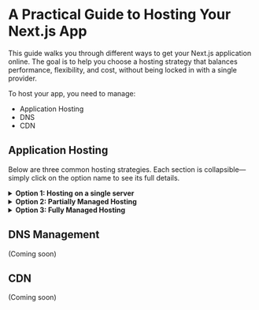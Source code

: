 # A Practical Guide to Hosting Your Next.js App

This guide walks you through different ways to get your Next.js application online. The goal is to help you choose a hosting strategy that balances performance, flexibility, and cost, without being locked in with a single provider.

To host your app, you need to manage:

- Application Hosting
- DNS
- CDN

## Application Hosting

Below are three common hosting strategies. Each section is collapsible—simply click on the option name to see its full details.


<details>
<summary><b>Option 1: Hosting on a single server</b></summary>

This is the simplest approach, where everything your app needs (the website, database, and content management system) runs on a single machine.

### What This Includes

*   **A Next.js App**: You can use the provided example app (based on a feature-rich [boilerplate](https://github.com/ixartz/Next-js-Boilerplate)) or replace it with your own.
*   **A Database**: Choose between PostgreSQL or MySQL.
*   **Payload CMS**: A system for managing your website's content.

You can adapt the provided [`compose.yml`](./compose.yml) file to fit the needs of the options described below.

### How to Set It Up

1.  **Get a Server**: Rent a cloud server with SSH access. Look for one with at least **4GB of RAM** and **2 CPU cores**. Providers like Hetzner or Contabo are good examples.
2.  **Connect and Install**: Log into your server via SSH and install Docker by following the [official installation guide](https://docs.docker.com/engine/install/).
3.  **Copy Project Files**: Clone this project's repository to your server.
4.  **Configure**: Edit the `compose/allservices.compose.yml` file to match your needs (e.g., select your preferred database).
5.  **Deploy**: Run `docker compose build` to build your app, then `docker compose up -d` to start all services.

### Summary

*   **Advantages**: Simple to understand and set up; generally the lowest cost.
*   **Disadvantages**: Cannot easily handle very large amounts of traffic; Your app is shortly down when you update the code. You must manually back up your database.
*   **Best For**: Websites with low to moderate traffic (e.g., under 10,000 visits per month).

</details>

<details>
<summary><b>Option 2: Partially Managed Hosting</b></b></summary>

This approach adds scalability by moving some components to managed cloud services, reducing your maintenance workload.

### What This Includes

You separate your services:
*   The **Database** is moved to a managed cloud service (e.g., a platform like Prisma Data Platform).
*   Optionally, the **Next.js app** and **Payload CMS** are hosted on your own servers.

### How to Set It Up

The setup is similar to Option 1, but with a key difference:
1.  **Use a Managed Database**: Sign up for a cloud database service (e.g. prisma.io). You will get a connection string (a web address) for your database.
2.  **Update Configuration**: In your app and CMS configuration, replace the local database connection details with the new connection string from your managed provider.
3.  **Deploy App and CMS**: Follow the deployment steps from Option 1, but your app will now connect to the external database.

### Summary

*   **Advantages**: More scalable than a single server; your database is automatically backed up and managed by the provider.
*   **Disadvantages**: The app and CMS servers themselves are still not highly scalable. Higher cost than Option 1 due to managed service fees.

</details>

<details>
<summary><b>Option 3: Fully Managed Hosting</b></summary>

This modern approach aims for maximum scalability by hosting all components—the app, CMS, and database—on "serverless" or managed platforms.

### What This Includes

*   **Managed Database**: A cloud database service (e.g., Prisma Data Platform).
*   **Serverless Hosting**: Platforms like Replit, Runpod, Azure Functions to host your Next.js app and Payload CMS. These platforms automatically adjust capacity based on traffic.

### How to Set It Up

This process varies by platform but generally involves:
1.  **Host Your Database**: Set up your database with a managed provider.
2.  **Connect Your Code**: Link your project repository directly to the serverless hosting provider.
3.  **Configure Environment Variables**: In your hosting provider's dashboard, provide the connection string for your managed database and any other required settings.
4.  **Deploy**: The provider will automatically build and deploy your app. Updates are often triggered by simply pushing changes to your code repository.

### Summary

*   **Advantages**: Highly scalable; you only pay for the resources you use; no server management is required.
*   **Disadvantages**: Can involve multiple services and subscriptions; may require more complex configuration.

</details>

## DNS Management

(Coming soon)

## CDN

(Coming soon)

